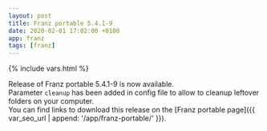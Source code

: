 ```yaml
---
layout: post
title: Franz portable 5.4.1-9
date: 2020-02-01 17:02:00 +0100
app: franz
tags: [franz]
---
```

{% include vars.html %}

Release of Franz portable 5.4.1-9 is now available.<br />
Parameter `cleanup` has been added in config file to allow to cleanup leftover folders on your computer.<br />
You can find links to download this release on the [Franz portable page]({{ var_seo_url | append: '/app/franz-portable/' }}).